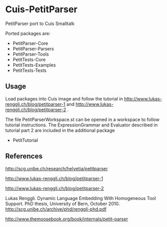 # Cuis-PetitParser #

PetitParser port to Cuis Smalltalk

Ported packages are:
* PetitParser-Core
* PetitParser-Parsers
* PetitParser-Tools
* PetitTests-Core
* PetitTests-Examples
* PetitTests-Tests

## Usage ##

Load packages into Cuis image and follow the tutorial in 
http://www.lukas-renggli.ch/blog/petitparser-1 and 
http://www.lukas-renggli.ch/blog/petitparser-2 .

The file PetitParserWorkspace.st can be opened in a workspace to follow tutorial instructions. 
The ExpressionGrammar and Evaluator described in tutorial part 2 are included in the additional package

* PetitTutorial

## References ##


 http://scg.unibe.ch/research/helvetia/petitparser

 http://www.lukas-renggli.ch/blog/petitparser-1

 http://www.lukas-renggli.ch/blog/petitparser-2

 Lukas Renggli. Dynamic Language Embedding With Homogeneous Tool
 Support. PhD thesis, University of Bern, October 2010.
 http://scg.unibe.ch/archive/phd/renggli-phd.pdf

 http://www.themoosebook.org/book/internals/petit-parser


